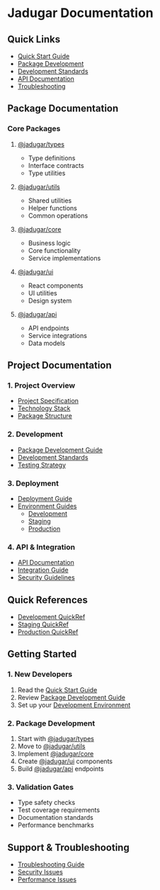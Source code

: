 # Jadugar Documentation

## Quick Links
- [Quick Start Guide](./QUICKSTART.md)
- [Package Development](./development/PACKAGE_GUIDE.md)
- [Development Standards](./development/STANDARDS.md)
- [API Documentation](./api/API_DOCUMENTATION.md)
- [Troubleshooting](./troubleshooting/TROUBLESHOOTING_GUIDE.md)

## Package Documentation

### Core Packages
1. [@jadugar/types](./packages/types/README.md)
   - Type definitions
   - Interface contracts
   - Type utilities

2. [@jadugar/utils](./packages/utils/README.md)
   - Shared utilities
   - Helper functions
   - Common operations

3. [@jadugar/core](./packages/core/README.md)
   - Business logic
   - Core functionality
   - Service implementations

4. [@jadugar/ui](./packages/ui/README.md)
   - React components
   - UI utilities
   - Design system

5. [@jadugar/api](./packages/api/README.md)
   - API endpoints
   - Service integrations
   - Data models

## Project Documentation

### 1. Project Overview
- [Project Specification](./project/PROJECT_SPEC.md)
- [Technology Stack](./project/TECH_STACK.md)
- [Package Structure](./project/PACKAGE_STRUCTURE.md)

### 2. Development
- [Package Development Guide](./development/PACKAGE_GUIDE.md)
- [Development Standards](./development/STANDARDS.md)
- [Testing Strategy](./development/TESTING_STRATEGY.md)

### 3. Deployment
- [Deployment Guide](./deployment/DEPLOYMENT_GUIDE.md)
- [Environment Guides](./deployment/environments/)
  - [Development](./deployment/environments/DEVELOPMENT.md)
  - [Staging](./deployment/environments/STAGING.md)
  - [Production](./deployment/environments/PRODUCTION.md)

### 4. API & Integration
- [API Documentation](./api/API_DOCUMENTATION.md)
- [Integration Guide](./integration/STAGE_INTEGRATION.md)
- [Security Guidelines](./security/SECURITY_GUIDE.md)

## Quick References
- [Development QuickRef](./quickref/DEVELOPMENT_QUICKREF.md)
- [Staging QuickRef](./quickref/STAGING_QUICKREF.md)
- [Production QuickRef](./quickref/PRODUCTION_QUICKREF.md)

## Getting Started

### 1. New Developers
1. Read the [Quick Start Guide](./QUICKSTART.md)
2. Review [Package Development Guide](./development/PACKAGE_GUIDE.md)
3. Set up your [Development Environment](./deployment/environments/DEVELOPMENT.md)

### 2. Package Development
1. Start with [@jadugar/types](./packages/types/README.md)
2. Move to [@jadugar/utils](./packages/utils/README.md)
3. Implement [@jadugar/core](./packages/core/README.md)
4. Create [@jadugar/ui](./packages/ui/README.md) components
5. Build [@jadugar/api](./packages/api/README.md) endpoints

### 3. Validation Gates
- Type safety checks
- Test coverage requirements
- Documentation standards
- Performance benchmarks

## Support & Troubleshooting
- [Troubleshooting Guide](./troubleshooting/TROUBLESHOOTING_GUIDE.md)
- [Security Issues](./security/SECURITY_GUIDE.md#security-issues)
- [Performance Issues](./troubleshooting/TROUBLESHOOTING_GUIDE.md#performance-issues)
